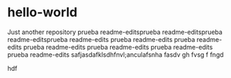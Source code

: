 # hello-world
Just another repository
prueba readme-editsprueba readme-editsprueba readme-editsprueba readme-edits
prueba readme-edits
prueba readme-edits
prueba readme-edits
prueba readme-edits
prueba readme-edits
prueba readme-edits
 safjasdafklsdhfnvl;anculafsnha
 fasdv
 gh
 fvsg
 f
 fngd

 hdf
